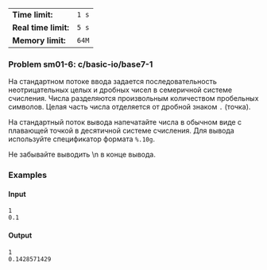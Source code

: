 |                      |       |
|----------------------|-------|
| **Time limit:**      | `1 s` |
| **Real time limit:** | `5 s` |
| **Memory limit:**    | `64M` |


### Problem sm01-6: c/basic-io/base7-1

На стандартном потоке ввода задается последовательность неотрицательных целых и дробных чисел в
семеричной системе счисления. Числа разделяются произвольным количеством пробельных символов. Целая
часть числа отделяется от дробной знаком `.` (точка).

На стандартный поток вывода напечатайте числа в обычном виде с плавающей точкой в десятичной системе
счисления. Для вывода используйте спецификатор формата `%.10g`.

Не забывайте выводить \n в конце вывода.

### Examples

#### Input

    
    
    1
    0.1

#### Output

    
    
    1
    0.1428571429

